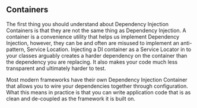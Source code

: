 ## Containers

The first thing you should understand about Dependency Injection Containers is that they are not the same thing as Dependency Injection. A container is a convenience utility that helps us implement Dependency Injection, however, they can be and often are misused to implement an anti-pattern, Service Location. Injecting a DI container as a Service Locator in to your classes arguably creates a harder dependency on the container than the dependency you are replacing. It also makes your code much less transparent and ultimately harder to test.

Most modern frameworks have their own Dependency Injection Container that allows you to wire your dependencies together through configuration. What this means in practice is that you can write application code that is as clean and de-coupled as the framework it is built on.

